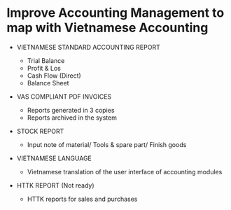 Improve Accounting Management to map with Vietnamese Accounting
===============================================================
* VIETNAMESE STANDARD ACCOUNTING REPORT
  - Trial Balance 
  - Profit & Los 
  - Cash Flow (Direct)
  - Balance Sheet

* VAS COMPLIANT PDF INVOICES
  - Reports generated in 3 copies
  - Reports archived in the system

* STOCK REPORT
  - Input note of material/ Tools & spare part/ Finish goods

* VIETNAMESE LANGUAGE
  - Vietnamese translation of the user interface of accounting modules

* HTTK REPORT (Not ready)
  - HTTK reports for sales and purchases
